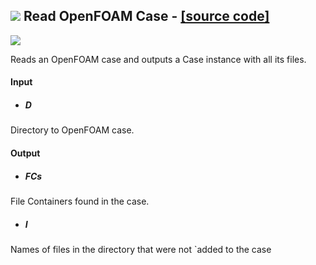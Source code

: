 ## ![](https://github.com/Eddy3D-Dev/Eddy3D/tree/dev/Documentation/Images/Icons/Read_OpenFOAM_Case.png) Read OpenFOAM Case - [[source code]](https://github.com/Eddy3D-Dev/Eddy3D/tree/dev/Read%20OpenFOAM%20Case.cs)

![](https://github.com/Eddy3D-Dev/Eddy3D/tree/dev/Documentation/Images/Components/Read_OpenFOAM_Case.png)

Reads an OpenFOAM case and outputs a Case instance with all its files.

#### Input
* ##### D 
Directory to OpenFOAM case.

#### Output
* ##### FCs
File Containers found in the case.
* ##### I
Names of files in the directory that were not `added to the case